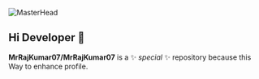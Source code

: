 ![MasterHead](https://github.com/user-attachments/assets/69133d40-d0ad-4f73-89b6-2cc341a8b939)
## Hi Developer 👋


**MrRajKumar07/MrRajKumar07** is a ✨ _special_ ✨ repository because  this Way to enhance profile.
<!--
Here are some ideas to get you started:

- 🔭 I’m currently working on ...
- 🌱 I’m currently learning ...
- 👯 I’m looking to collaborate on ...
- 🤔 I’m looking for help with ...
- 💬 Ask me about ...
- 📫 How to reach me: ...
- 😄 Pronouns: ...
- ⚡ Fun fact: ...
-->

